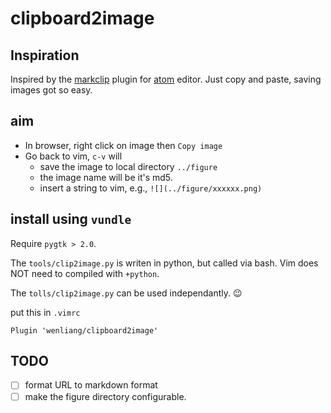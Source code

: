 # clipboard2image

## Inspiration
Inspired by the [markclip](https://atom.io/packages/markclip) plugin for [atom](https://atom.io/) editor. Just copy and paste, saving images got so easy.

## aim

* In browser, right click on image then `Copy image`
* Go back to vim, `c-v` will
  * save the image to local directory `../figure`
  * the image name will be it's md5.
  * insert a string to vim, e.g., `![](../figure/xxxxxx.png)`


## install using `vundle`

Require `pygtk > 2.0`.

The `tools/clip2image.py` is writen in python, but called via bash. Vim does NOT need to compiled with `+python`.

The `tolls/clip2image.py` can be used independantly. :wink:

put this in `.vimrc`
```
Plugin 'wenliang/clipboard2image'
```

## TODO
 * [ ] format URL to markdown format
 * [ ] make the figure directory configurable.
